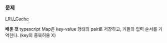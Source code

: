 ### 문제

[LRU_Cache](https://leetcode.com/problems/lru-cache/submissions)

**배운 것**
typescript Map은 key-value 형태의 pair로 저장하고, 키들의 입력 순서를 기억한다. (key의 중복허용 X)
